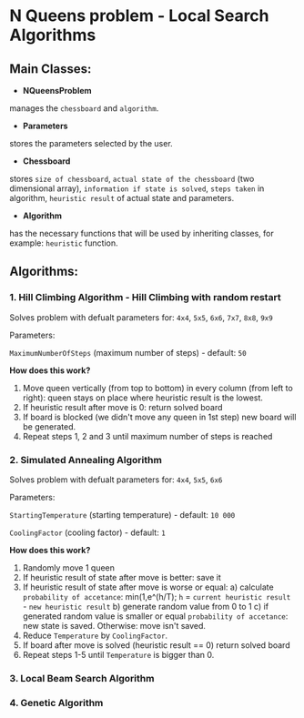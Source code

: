 # N Queens problem - Local Search Algorithms

## Main Classes:
- **NQueensProblem**

manages the `chessboard` and `algorithm`.
- **Parameters**

stores the parameters selected by the user.

- **Chessboard**

stores `size of chessboard`, `actual state of the chessboard` (two dimensional array), `information if state is solved`, `steps taken` in algorithm, `heuristic result` of actual state and parameters.

- **Algorithm**

has the necessary functions that will be used by inheriting classes, for example: `heuristic` function.

## Algorithms:
### 1. Hill Climbing Algorithm - Hill Climbing with random restart

Solves problem with defualt parameters for: `4x4`, `5x5`, `6x6`, `7x7`, `8x8`, `9x9`

Parameters: 

`MaximumNumberOfSteps` (maximum number of steps) - default: `50`

**How does this work?**

1. Move queen vertically (from top to bottom) in every column (from left to right):
  queen stays on place where heuristic result is the lowest.
2. If heuristic result after move is 0: return solved board
3. If board is blocked (we didn't move any queen in 1st step) new board will be generated.
4. Repeat steps 1, 2 and 3 until maximum number of steps is reached

### 2. Simulated Annealing Algorithm

Solves problem with defualt parameters for: `4x4`, `5x5`, `6x6`

Parameters: 

`StartingTemperature` (starting temperature) - default: `10 000`

`CoolingFactor` (cooling factor) - default: `1`

**How does this work?**

1. Randomly move 1 queen
2. If heuristic result of state after move is better: save it
3. If heuristic result of state after move is worse or equal:
  a) calculate `probability of accetance`: min(1,e^(h/T);
  `h` = `current heuristic result` - `new heuristic result`
  b) generate random value from 0 to 1
  c) if generated random value is smaller or equal `probability of accetance`: new state is saved. Otherwise: move isn't saved.
4. Reduce `Temperature` by `CoolingFactor`.
5. If board after move is solved (heuristic result == 0) return solved board
6. Repeat steps 1-5 until `Temperature` is bigger than 0.

### 3. Local Beam Search Algorithm
### 4. Genetic Algorithm
